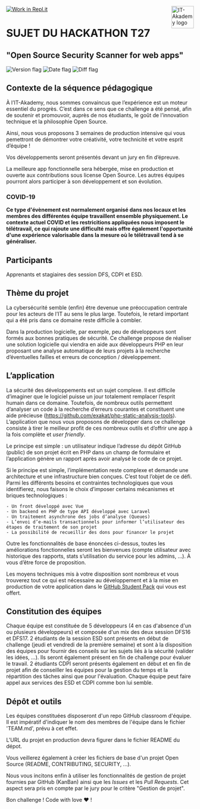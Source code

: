 [![Work in Repl.it](https://classroom.github.com/assets/work-in-replit-14baed9a392b3a25080506f3b7b6d57f295ec2978f6f33ec97e36a161684cbe9.svg)](https://classroom.github.com/online_ide?assignment_repo_id=274954&assignment_repo_type=GroupAssignmentRepo)
<a href="https://www.it-akademy.fr/">
    <img src="https://www.it-akademy.fr/img/logo.png" alt="IT-Akademy logo" title="IT-Akademy" align="right" height="60" />
</a>

# SUJET DU HACKATHON T27
## "Open Source Security Scanner for web apps"

![Version flag](https://img.shields.io/badge/Version-2.0.0-green?style=flat-square)
![Date flag](https://img.shields.io/badge/Date-27%2F07%2F2020-blue?style=flat-square)
![Diff flag](https://img.shields.io/badge/Diffusion-restreinte-red?style=flat-square)

## Contexte de la séquence pédagogique

À l’IT-Akademy, nous sommes convaincus que l’expérience  est un moteur essentiel du progrès. C’est dans ce sens que ce challenge a été pensé, afin de soutenir et promouvoir, auprès de nos étudiants, le goût de l’innovation technique et la philosophie Open Source.

Ainsi, nous vous proposons 3 semaines de production intensive qui vous pemettront de démontrer votre créativité, votre technicité et votre esprit d’équipe !

Vos développements seront présentés devant un jury en fin d’épreuve.

La meilleure app fonctionnelle sera hébergée, mise en production et ouverte aux contributions sous license Open Source. Les autres équipes pourront alors participer à son développement et son évolution.

### COVID-19
**Ce type d'évènement est normalement organisé dans nos locaux et les membres des différentes équipe travaillent ensemble physiquement. Le contexte actuel COVID et les restricitions appliquées nous imposent le télétravail, ce qui rajoute une difficulté mais offre également l'opportunité d'une expérience valorisable dans la mesure où le télétravail tend à se généraliser.**

## Participants

Apprenants et stagiaires des session DFS, CDPI et ESD.

## Thème du projet

La cybersécurité semble (enfin) être devenue une préoccupation centrale pour les acteurs de l’IT au sens le plus large. Toutefois, le retard important qui a été pris dans ce domaine reste difficile à combler. 

Dans la production logicielle, par exemple, peu de développeurs sont formés aux bonnes pratiques de sécurité. Ce challenge propose de réaliser une solution logicielle qui viendra en aide aux développeurs PHP en leur proposant une analyse automatique de leurs projets à la recherche d’éventuelles failles et erreurs de conception / développement.

## L’application

La sécurité des développements est un sujet complexe. Il est difficile d’imaginer que le logiciel puisse un jour totalement remplacer l’esprit humain dans ce domaine. Toutefois, de nombreux outils permettent d’analyser un code à la recherche d’erreurs courantes et constituent une aide précieuse (https://github.com/exakat/php-static-analysis-tools). L’application que nous vous proposons de développer dans ce challenge consiste à tirer le meilleur profit de ces nombreux outils et d’offrir une app à la fois complète et *user friendly*.

Le principe est simple : un utilisateur indique l’adresse du dépôt GitHub (public) de son projet écrit en PHP dans un champ de formulaire et l’application génère un rapport après avoir analysé le code de ce projet.

Si le principe est simple, l’implémentation reste complexe et demande une architecture et une infrastructure bien conçues. C’est tout l’objet de ce défi. Parmi les différents besoins et contraintes technologiques que vous identifierez, nous faisons le choix d’imposer certains mécanismes et briques technologiques : 

    - Un front développé avec Vue 
    - Un backend en PHP de type API développé avec Laravel
    - Un traitement asynchrone des jobs d’analyse (Queues)
    - L’envoi d’e-mails transactionnels pour informer l’utilisateur des étapes de traitement de son projet
    - La possibilité de recueillir des dons pour financer le projet

Outre les fonctionnalités de base énoncées ci-dessus, toutes les améliorations fonctionnelles seront les bienvenues (compte utilisateur avec historique des rapports, stats s’utilisation du service pour les admins, ...). À vous d’être force de proposition.

Les moyens techniques mis à votre disposition sont nombreux et vous trouverez tout ce qui est nécessaire au développement et à la mise en production de votre application dans le [GitHub Student Pack](https://education.github.com/pack/offers) qui vous est offert.

## Constitution des équipes

Chaque équipe est constituée de 5 développeurs (4 en cas d'absence d'un ou plusieurs développeurs) et composée d'un mix des deux session DFS16 et DFS17.
2 étudiants de la session ESD sont présents en début de challenge (jeudi et vendredi de la première semaine) et sont à la disposition des équipes pour fournir des conseils sur les sujets liés à la sécurité (valider les idées, ...). Ils seront également présent en fin de challenge pour évaluer le travail. 2 étudiants CDPI seront présents également en début et en fin de projet afin de conseiller les équipes pour la gestion du temps et la répartition des tâches ainsi que pour l'évaluation. Chaque équipe peut faire appel aux services des ESD et CDPI comme bon lui semble.

## Dépôt et outils

Les équipes constituées disposeront d'un repo GitHub classroom d'équipe. Il est impératif d'indiquer le nom des membres de l'équipe dans le fichier 'TEAM.md', prévu à cet effet.

L'URL du projet en production devra figurer dans le fichier README du dépot.

Vous veillerez également à créer les fichiers de base d'un projet Open Source (README, CONTRIBUTING, SECURITY, ...).

Nous vous incitons enfin à utiliser les fonctionnalités de gestion de projet fournies par GitHub (KanBan) ainsi que les *Issues* et les *Pull Requests*. Cet aspect sera pris en compte par le jury pour le critère "Gestion de projet".



Bon challenge ! Code with love :heart: !





